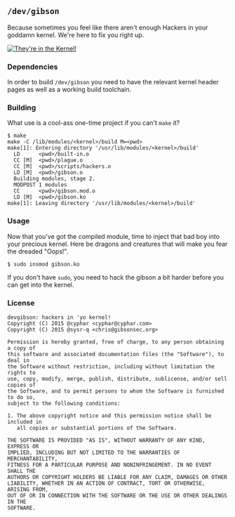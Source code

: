 ## `/dev/gibson` ##
Because sometimes you feel like there aren't enough Hackers in your goddamn kernel.
We're here to fix you right up.

[![They're in the Kernel!](http://img.youtube.com/vi/YOUTUBE_VIDEO_ID_HERE/0.jpg)](http://youtu.be/VIDEO_ID)

### Dependencies ###
In order to build `/dev/gibson` you need to have the relevant kernel header pages as well as a working build toolchain.

### Building ###
What use is a cool-ass one-time project if you can't `make` it?

```shell
$ make
make -C /lib/modules/<kernel>/build M=<pwd>
make[1]: Entering directory '/usr/lib/modules/<kernel>/build'
  LD      <pwd>/built-in.o
  CC [M]  <pwd>/plague.o
  CC [M]  <pwd>/scripts/hackers.o
  LD [M]  <pwd>/gibson.o
  Building modules, stage 2.
  MODPOST 1 modules
  CC      <pwd>/gibson.mod.o
  LD [M]  <pwd>/gibson.ko
make[1]: Leaving directory '/usr/lib/modules/<kernel>/build'
```

### Usage ###
Now that you've got the compiled module, time to inject that bad boy into your precious kernel.
Here be dragons and creatures that will make you fear the dreaded "Oops!".

```shell
$ sudo insmod gibson.ko
```

If you don't have `sudo`, you need to hack the gibson a bit harder before you can get into the kernel.

### License ###
```
devgibson: hackers in 'yo kernel!
Copyright (C) 2015 @cyphar <cyphar@cyphar.com>
Copyright (C) 2015 @sysr-q <chris@gibsonsec.org>

Permission is hereby granted, free of charge, to any person obtaining a copy of
this software and associated documentation files (the "Software"), to deal in
the Software without restriction, including without limitation the rights to
use, copy, modify, merge, publish, distribute, sublicense, and/or sell copies of
the Software, and to permit persons to whom the Software is furnished to do so,
subject to the following conditions:

1. The above copyright notice and this permission notice shall be included in
   all copies or substantial portions of the Software.

THE SOFTWARE IS PROVIDED "AS IS", WITHOUT WARRANTY OF ANY KIND, EXPRESS OR
IMPLIED, INCLUDING BUT NOT LIMITED TO THE WARRANTIES OF MERCHANTABILITY,
FITNESS FOR A PARTICULAR PURPOSE AND NONINFRINGEMENT. IN NO EVENT SHALL THE
AUTHORS OR COPYRIGHT HOLDERS BE LIABLE FOR ANY CLAIM, DAMAGES OR OTHER
LIABILITY, WHETHER IN AN ACTION OF CONTRACT, TORT OR OTHERWISE, ARISING FROM,
OUT OF OR IN CONNECTION WITH THE SOFTWARE OR THE USE OR OTHER DEALINGS IN THE
SOFTWARE.
```
